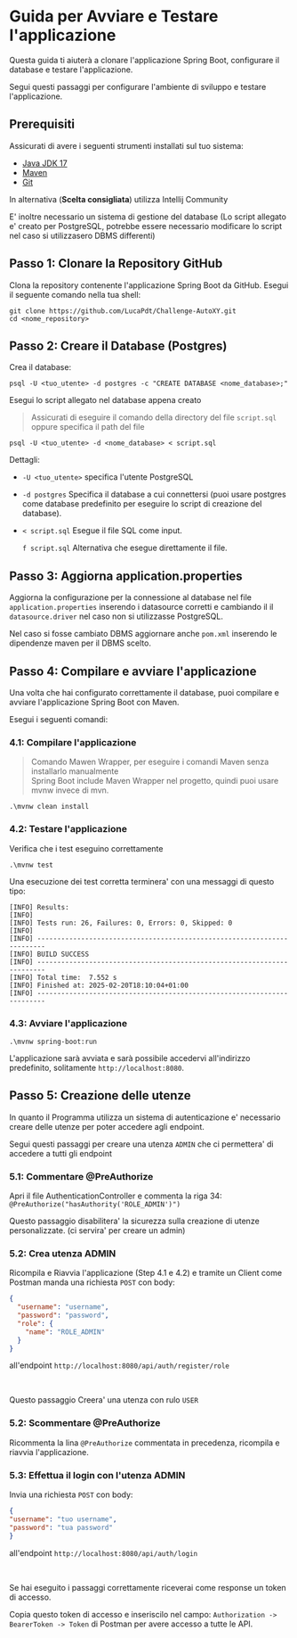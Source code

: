 # Guida per Avviare e Testare l'applicazione

Questa guida ti aiuterà a clonare l'applicazione Spring Boot, configurare il database e testare l'applicazione. 

Segui questi passaggi per configurare l'ambiente di sviluppo e testare l'applicazione.

## Prerequisiti

Assicurati di avere i seguenti strumenti installati sul tuo sistema:

- [Java JDK 17](https://adoptopenjdk.net/)
- [Maven](https://maven.apache.org/download.cgi)
- [Git](https://git-scm.com/)

In alternativa (__Scelta consigliata__) utilizza Intellij Community

E' inoltre necessario un sistema di gestione del database (Lo script allegato e' creato per PostgreSQL, potrebbe essere necessario modificare lo script nel caso si utilizzasero DBMS differenti)

## Passo 1: Clonare la Repository GitHub

Clona la repository contenente l'applicazione Spring Boot da GitHub. Esegui il seguente comando nella tua shell:

```
git clone https://github.com/LucaPdt/Challenge-AutoXY.git
cd <nome_repository>
```

## Passo 2: Creare il Database (Postgres)

Crea il database:

```
psql -U <tuo_utente> -d postgres -c "CREATE DATABASE <nome_database>;"
```

Esegui lo script allegato nel database appena creato

> Assicurati di eseguire il comando della directory del file `script.sql` oppure specifica il path del file

```
psql -U <tuo_utente> -d <nome_database> < script.sql
```

Dettagli:

- `-U <tuo_utente>` specifica l'utente PostgreSQL
- `-d postgres` Specifica il database a cui connettersi (puoi usare postgres come database predefinito per eseguire lo script di creazione del database).
- `< script.sql` Esegue il file SQL come input.
    
  `f script.sql` Alternativa che esegue direttamente il file.

## Passo 3: Aggiorna application.properties

Aggiorna la configurazione per la connessione al database nel file `application.properties` inserendo i datasource corretti e cambiando il il `datasource.driver` nel caso non si utilizzasse PostgreSQL.

Nel caso si fosse cambiato DBMS aggiornare anche `pom.xml` inserendo le dipendenze maven per il DBMS scelto.

## Passo 4: Compilare e avviare l'applicazione

Una volta che hai configurato correttamente il database, puoi compilare e avviare l'applicazione Spring Boot con Maven.

Esegui i seguenti comandi:

### 4.1: Compilare l'applicazione

> Comando Mawen Wrapper, per eseguire i comandi Maven senza installarlo manualmente </br> Spring Boot include Maven Wrapper nel progetto, quindi puoi usare mvnw invece di mvn.


```
.\mvnw clean install
```

### 4.2: Testare l'applicazione

Verifica che i test eseguino correttamente

```
.\mvnw test
```

Una esecuzione dei test corretta terminera' con una messaggi di questo tipo:

```
[INFO] Results:
[INFO]
[INFO] Tests run: 26, Failures: 0, Errors: 0, Skipped: 0
[INFO]
[INFO] ------------------------------------------------------------------------
[INFO] BUILD SUCCESS
[INFO] ------------------------------------------------------------------------
[INFO] Total time:  7.552 s
[INFO] Finished at: 2025-02-20T18:10:04+01:00
[INFO] ------------------------------------------------------------------------
```

### 4.3: Avviare l'applicazione

```
.\mvnw spring-boot:run
```
L'applicazione sarà avviata e sarà possibile accedervi all'indirizzo predefinito, solitamente `http://localhost:8080`.

## Passo 5: Creazione delle utenze

In quanto il Programma utilizza un sistema di autenticazione e' necessario creare delle utenze per poter accedere agli endpoint.

Segui questi passaggi per creare una utenza `ADMIN` che ci permettera' di accedere a tutti gli endpoint

### 5.1: Commentare @PreAuthorize

Apri il file AuthenticationController e commenta la riga 34: `@PreAuthorize("hasAuthority('ROLE_ADMIN')")`

Questo passaggio disabilitera' la sicurezza sulla creazione di utenze personalizzate. (ci servira' per creare un admin)

### 5.2: Crea utenza ADMIN

Ricompila e Riavvia l'applicazione (Step 4.1 e 4.2) e tramite un Client come Postman manda una richiesta `POST` con body:

```json
{
  "username": "username",
  "password": "password",
  "role": {
    "name": "ROLE_ADMIN"
  }
}
```

all'endpoint `http://localhost:8080/api/auth/register/role`

<br>

Questo passaggio Creera' una utenza con rulo `USER`

### 5.2: Scommentare @PreAuthorize

Ricommenta la lina `@PreAuthorize` commentata in precedenza, ricompila e riavvia l'applicazione.

### 5.3: Effettua il login con l'utenza ADMIN

Invia una richiesta `POST` con body:
```json
{
"username": "tuo username",
"password": "tua password"
}
```

all'endpoint `http://localhost:8080/api/auth/login`

<br>

Se hai eseguito i passaggi correttamente riceverai come response un token di accesso.

Copia questo token di accesso e inseriscilo nel campo: `Authorization -> BearerToken -> Token` di Postman per avere accesso a tutte le API.
